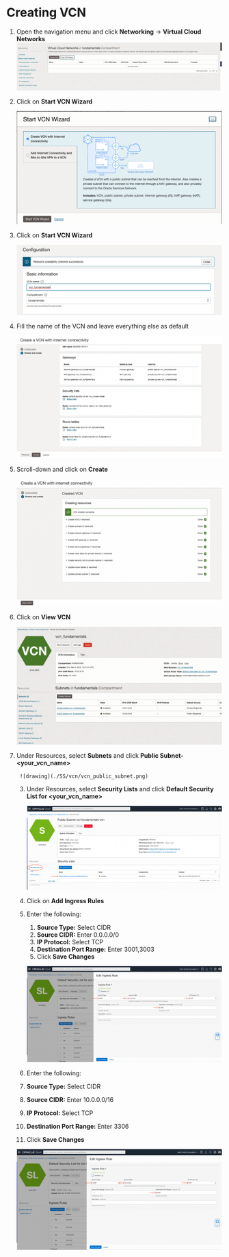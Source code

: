 # Creating VCN

1.  Open the navigation menu and click **Networking** &rarr; **Virtual Cloud Networks**
    ![drawing](./SS/vcn/1.png)

2.  Click on **Start VCN Wizard**

    ![drawing](./SS/vcn/2.png)

3.  Click on **Start VCN Wizard**

    ![drawing](./SS/vcn/3.png)

4.  Fill the name of the VCN and leave everything else as default

    ![drawing](./SS/vcn/4.png)

5.  Scroll-down and click on **Create**

    ![drawing](./SS/vcn/5.png)

6.  Click on **View VCN**

    ![drawing](./SS/vcn/6.png)

7.  Under Resources, select **Subnets** and click **Public Subnet-<your_vcn_name>**

         ![drawing](./SS/vcn/vcn_public_subnet.png)

    3. Under Resources, select **Security Lists** and click **Default Security List for <your_vcn_name>**

       ![drawing](./SS/vcn/public_security_list.png)

    4. Click on **Add Ingress Rules**

    5. Enter the following:

       1. **Source Type:** Select CIDR
       2. **Source CIDR:** Enter 0.0.0.0/0
       3. **IP Protocol:** Select TCP
       4. **Destination Port Range:** Enter 3001,3003
       5. Click **Save Changes**

       ![drawing](./SS/vcn/open_port_5000.png)

    6. Enter the following:

    7. **Source Type:** Select CIDR
    8. **Source CIDR:** Enter 10.0.0.0/16
    9. **IP Protocol:** Select TCP
    10. **Destination Port Range:** Enter 3306
    11. Click **Save Changes**

    ![drawing](./SS/vcn/open_port_5000.png)
